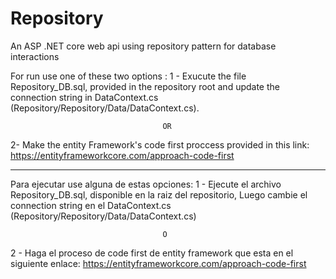 # Repository
 An ASP .NET core web api using repository pattern for database interactions

For run use one of these two options :
1 - Exucute the file Repository_DB.sql, provided in the repository root 
    and update the connection string in DataContext.cs (Repository/Repository/Data/DataContext.cs).
    
                                      OR
                                      
2-  Make the entity Framework's code first proccess provided in this link: https://entityframeworkcore.com/approach-code-first

----------------------------------------------------------------------------------------------------------------------------------------------------------------------------------
Para ejecutar use alguna de estas opciones:
1 - Ejecute el archivo Repository_DB.sql, disponible en la raiz del repositorio,
    Luego cambie el connection string en el DataContext.cs (Repository/Repository/Data/DataContext.cs)
   
                                      O
   
2 - Haga el proceso de code first de entity framework que esta en el siguiente enlace:  https://entityframeworkcore.com/approach-code-first
